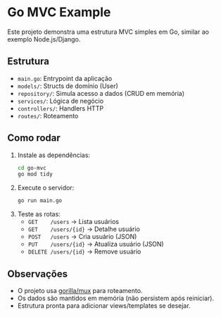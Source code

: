 # Go MVC Example

Este projeto demonstra uma estrutura MVC simples em Go, similar ao exemplo Node.js/Django.

## Estrutura

- `main.go`: Entrypoint da aplicação
- `models/`: Structs de domínio (User)
- `repository/`: Simula acesso a dados (CRUD em memória)
- `services/`: Lógica de negócio
- `controllers/`: Handlers HTTP
- `routes/`: Roteamento

## Como rodar

1. Instale as dependências:
   ```sh
   cd go-mvc
   go mod tidy
   ```
2. Execute o servidor:
   ```sh
   go run main.go
   ```
3. Teste as rotas:
   - `GET    /users`         → Lista usuários
   - `GET    /users/{id}`    → Detalhe usuário
   - `POST   /users`         → Cria usuário (JSON)
   - `PUT    /users/{id}`    → Atualiza usuário (JSON)
   - `DELETE /users/{id}`    → Remove usuário

## Observações
- O projeto usa [gorilla/mux](https://github.com/gorilla/mux) para roteamento.
- Os dados são mantidos em memória (não persistem após reiniciar).
- Estrutura pronta para adicionar views/templates se desejar.
